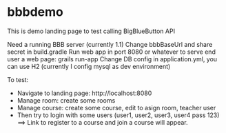 # bbbdemo
This is demo landing page to test calling BigBlueButton API

Need a running BBB server (currently 1.1)
Change bbbBaseUrl and share secret in build.gradle
Run web app in port 8080 or whatever to serve end user a web page: grails run-app
Change DB config in application.yml, you can use H2 (currently I config mysql as dev environment)

To test:
- Navigate to landing page: http://localhost:8080
- Manage room: create some rooms
- Manage course: create some course, edit to asign room, teacher user
- Then try to login with some users (user1, user2, user3, user4 pass 123) ==> Link to register to a course and join a course will appear.
